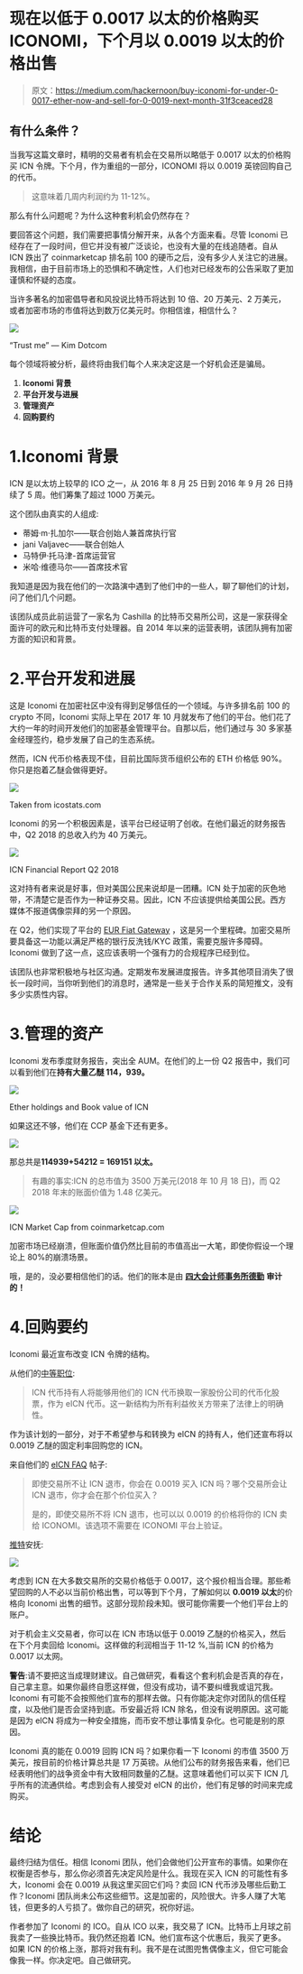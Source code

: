 # 现在以低于 0.0017 以太的价格购买 ICONOMI，下个月以 0.0019 以太的价格出售

> 原文：<https://medium.com/hackernoon/buy-iconomi-for-under-0-0017-ether-now-and-sell-for-0-0019-next-month-31f3ceaced28>

## 有什么条件？

当我写这篇文章时，精明的交易者有机会在交易所以略低于 0.0017 以太的价格购买 ICN 令牌。下个月，作为重组的一部分，ICONOMI 将以 0.0019 英镑回购自己的代币。

> 这意味着几周内利润约为 11-12%。

那么有什么问题呢？为什么这种套利机会仍然存在？

要回答这个问题，我们需要把事情分解开来，从各个方面来看。尽管 Iconomi 已经存在了一段时间，但它并没有被广泛谈论，也没有大量的在线追随者。自从 ICN 跌出了 coinmarketcap 排名前 100 的硬币之后，没有多少人关注它的进展。我相信，由于目前市场上的恐惧和不确定性，人们也对已经发布的公告采取了更加谨慎和怀疑的态度。

当许多著名的加密倡导者和风投说比特币将达到 10 倍、20 万美元、2 万美元，或者加密市场的市值将达到数万亿美元时。你相信谁，相信什么？

![](img/23cb77ba804c1a288b16a44a5033e417.png)

“Trust me” — Kim Dotcom

每个领域将被分析，最终将由我们每个人来决定这是一个好机会还是骗局。

1.  **Iconomi 背景**
2.  **平台开发与进展**
3.  **管理资产**
4.  **回购要约**

# 1.Iconomi 背景

ICN 是以太坊上较早的 ICO 之一，从 2016 年 8 月 25 日到 2016 年 9 月 26 日持续了 5 周。他们筹集了超过 1000 万美元。

这个团队由真实的人组成:

*   蒂姆·m·扎加尔——联合创始人兼首席执行官
*   jani Valjavec——联合创始人
*   马特伊·托马津-首席运营官
*   米哈·维德马尔——首席技术官

我知道是因为我在他们的一次路演中遇到了他们中的一些人，聊了聊他们的计划，问了他们几个问题。

该团队成员此前运营了一家名为 Cashilla 的比特币交易所公司，这是一家获得全面许可的欧元和比特币支付处理器。自 2014 年以来的运营表明，该团队拥有加密方面的知识和背景。

# 2.平台开发和进展

这是 Iconomi 在加密社区中没有得到足够信任的一个领域。与许多排名前 100 的 crypto 不同，Iconomi 实际上早在 2017 年 10 月就发布了他们的平台。他们花了大约一年的时间开发他们的加密基金管理平台。自那以后，他们通过与 30 多家基金经理签约，稳步发展了自己的生态系统。

然而，ICN 代币价格表现不佳，目前比国际货币组织公布的 ETH 价格低 90%。你只是抱着乙醚会做得更好。

![](img/c2a8be0abcf586970590c0e0a2823200.png)

Taken from icostats.com

Iconomi 的另一个积极因素是，该平台已经证明了创收。在他们最近的财务报告中，Q2 2018 的总收入约为 40 万美元。

![](img/800ed0e4633b6d6e02f91f4f946f7bdb.png)

ICN Financial Report Q2 2018

这对持有者来说是好事，但对美国公民来说却是一团糟。ICN 处于加密的灰色地带，不清楚它是否作为一种证券交易。因此，ICN 不应该提供给美国公民。西方媒体不报道偶像崇拜的另一个原因。

在 Q2，他们实现了平台的 [EUR Fiat Gateway](/iconominet/iconomi-fiat-gateway-eb4fa8be0d09) ，这是另一个里程碑。加密交易所要具备这一功能以满足严格的银行反洗钱/KYC 政策，需要克服许多障碍。Iconomi 做到了这一点，这应该表明一个强有力的合规程序已经到位。

该团队也非常积极地与社区沟通。定期发布发展进度报告。许多其他项目消失了很长一段时间，当你听到他们的消息时，通常是一些关于合作关系的简短推文，没有多少实质性内容。

# 3.管理的资产

Iconomi 发布季度财务报告，突出全 AUM。在他们的上一份 Q2 报告中，我们可以看到他们在**持有大量乙醚 114，939。**

![](img/053e61fdd3b7431ff100489ac56f26a1.png)

Ether holdings and Book value of ICN

如果这还不够，他们在 CCP 基金下还有更多。

![](img/9b7ff08b64386c53256fe170e8cc5159.png)

那总共是**114939+54212 = 169151 以太。**

> 有趣的事实:ICN 的总市值为 3500 万美元(2018 年 10 月 18 日)，而 Q2 2018 年末的账面价值为 1.48 亿美元。

![](img/5803adac83d06b98375a873c19c34f66.png)

ICN Market Cap from coinmarketcap.com

加密市场已经崩溃，但账面价值仍然比目前的市值高出一大笔，即使你假设一个理论上 80%的崩溃场景。

哦，是的，没必要相信他们的话。他们的账本是由 [**四大会计师事务所德勤**](https://cryptovest.com/news/iconomi-gets-thumbs-up-in-deloitte-audit/) **审计的！**

# 4.回购要约

Iconomi 最近宣布改变 ICN 令牌的结构。

从他们的[中等职位](/iconominet/a-new-chapter-for-iconomi-transformation-of-corporate-governance-and-issuance-of-equity-tokens-dc603df2272b):

> ICN 代币持有人将能够用他们的 ICN 代币换取一家股份公司的代币化股票，作为 eICN 代币。这一新结构为所有利益攸关方带来了法律上的明确性。

作为该计划的一部分，对于不希望参与和转换为 eICN 的持有人，他们还宣布将以 0.0019 乙醚的固定利率回购您的 ICN。

来自他们的 [eICN FAQ](/iconominet/eicn-frequently-asked-questions-part-i-3adba6de27e4) 帖子:

> 即使交易所不让 ICN 退市，你会在 0.0019 买入 ICN 吗？哪个交易所会让 ICN 退市，你才会在那个价位买入？
> 
> 是的，即使交易所不将 ICN 退市，也可以以 0.0019 的价格将你的 ICN 卖给 ICONOMI。该选项不需要在 ICONOMI 平台上验证。

[推特](https://twitter.com/iconominet/status/1049591313161707520)安抚:

![](img/4b66d8b49bbf74da4cfb877bc07f2a87.png)

考虑到 ICN 在大多数交易所的交易价格低于 0.0017，这个报价相当合理。那些希望回购的人不必以当前价格出售，可以等到下个月，了解如何以 **0.0019 以太**的价格向 Iconomi 出售的细节。这部分现阶段未知。很可能你需要一个他们平台上的账户。

对于机会主义交易者，你可以在 ICN 市场以低于 0.0019 乙醚的价格买入，然后在下个月卖回给 Iconomi。这样做的利润相当于 11-12 %,当前 ICN 的价格为 0.0017 以太网。

**警告**:请不要把这当成理财建议。自己做研究，看看这个套利机会是否真的存在，自己拿主意。如果你最终自愿这样做，但没有成功，请不要纠缠我或诅咒我。Iconomi 有可能不会按照他们宣布的那样去做。只有你能决定你对团队的信任程度，以及他们是否会坚持到底。币安最近将 ICN 除名，但没有说明原因。这可能是因为 eICN 将成为一种安全措施，而币安不想让事情复杂化。也可能是别的原因。

Iconomi 真的能在 0.0019 回购 ICN 吗？如果你看一下 Iconomi 的市值 3500 万美元，按目前的价格计算总共是 17 万英镑。从他们公布的财务报告来看，他们已经表明他们的战争资金中有大致相同数量的乙醚。这意味着他们可以买下 ICN 几乎所有的流通供给。考虑到会有人接受对 eICN 的出价，他们有足够的时间来完成购买。

# 结论

最终归结为信任。相信 Iconomi 团队，他们会做他们公开宣布的事情。如果你在权衡是否参与，那么你必须首先决定风险是什么。我现在买入 ICN 的可能性有多大，Iconomi 会在 0.0019 从我这里买回它们吗？卖回 ICN 代币涉及哪些后勤工作？Iconomi 团队尚未公布这些细节。这是加密的，风险很大。许多人赚了大笔钱，但更多的人亏损了。做你自己的研究，祝你好运。

作者参加了 Iconomi 的 ICO。自从 ICO 以来，我交易了 ICN。比特币上月球之前我卖了一些换比特币。我仍然还抱着 ICN。他们宣布这个优惠后，我买了更多。如果 ICN 的价格上涨，那将对我有利。我不是在试图兜售偶像主义，但它可能会像我一样。你决定吧。自己做研究。